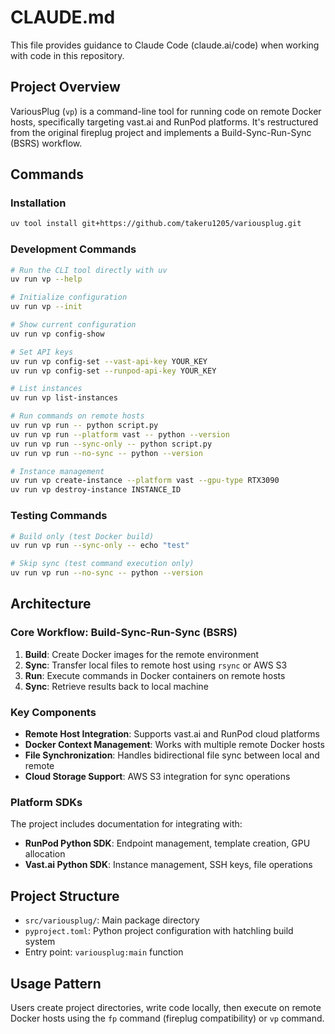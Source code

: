 # CLAUDE.md

This file provides guidance to Claude Code (claude.ai/code) when working with code in this repository.

## Project Overview

VariousPlug (`vp`) is a command-line tool for running code on remote Docker hosts, specifically targeting vast.ai and RunPod platforms. It's restructured from the original fireplug project and implements a Build-Sync-Run-Sync (BSRS) workflow.

## Commands

### Installation
```bash
uv tool install git+https://github.com/takeru1205/variousplug.git
```

### Development Commands
```bash
# Run the CLI tool directly with uv
uv run vp --help

# Initialize configuration
uv run vp --init

# Show current configuration
uv run vp config-show

# Set API keys
uv run vp config-set --vast-api-key YOUR_KEY
uv run vp config-set --runpod-api-key YOUR_KEY

# List instances
uv run vp list-instances

# Run commands on remote hosts
uv run vp run -- python script.py
uv run vp run --platform vast -- python --version
uv run vp run --sync-only -- python script.py
uv run vp run --no-sync -- python --version

# Instance management  
uv run vp create-instance --platform vast --gpu-type RTX3090
uv run vp destroy-instance INSTANCE_ID
```

### Testing Commands
```bash
# Build only (test Docker build)
uv run vp run --sync-only -- echo "test"

# Skip sync (test command execution only)
uv run vp run --no-sync -- python --version
```

## Architecture

### Core Workflow: Build-Sync-Run-Sync (BSRS)
1. **Build**: Create Docker images for the remote environment
2. **Sync**: Transfer local files to remote host using `rsync` or AWS S3
3. **Run**: Execute commands in Docker containers on remote hosts
4. **Sync**: Retrieve results back to local machine

### Key Components
- **Remote Host Integration**: Supports vast.ai and RunPod cloud platforms
- **Docker Context Management**: Works with multiple remote Docker hosts
- **File Synchronization**: Handles bidirectional file sync between local and remote
- **Cloud Storage Support**: AWS S3 integration for sync operations

### Platform SDKs
The project includes documentation for integrating with:
- **RunPod Python SDK**: Endpoint management, template creation, GPU allocation
- **Vast.ai Python SDK**: Instance management, SSH keys, file operations

## Project Structure
- `src/variousplug/`: Main package directory
- `pyproject.toml`: Python project configuration with hatchling build system
- Entry point: `variousplug:main` function

## Usage Pattern
Users create project directories, write code locally, then execute on remote Docker hosts using the `fp` command (fireplug compatibility) or `vp` command.